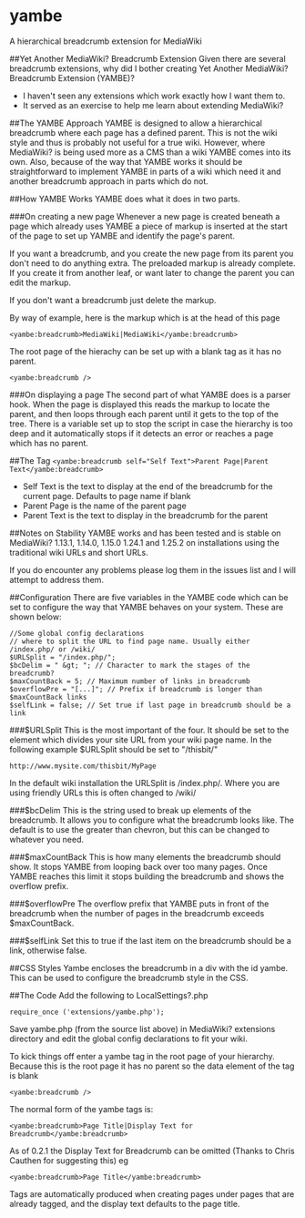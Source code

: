 # yambe
A hierarchical breadcrumb extension for MediaWiki

##Yet Another MediaWiki? Breadcrumb Extension
Given there are several breadcrumb extensions, why did I bother creating Yet Another MediaWiki? Breadcrumb Extension (YAMBE)?

* I haven't seen any extensions which work exactly how I want them to.
* It served as an exercise to help me learn about extending MediaWiki?

##The YAMBE Approach
YAMBE is designed to allow a hierarchical breadcrumb where each page has a defined parent. This is not the wiki style and thus is probably not useful for a true wiki. However, where MediaWiki? is being used more as a CMS than a wiki YAMBE comes into its own. Also, because of the way that YAMBE works it should be straightforward to implement YAMBE in parts of a wiki which need it and another breadcrumb approach in parts which do not.

##How YAMBE Works
YAMBE does what it does in two parts.

###On creating a new page
Whenever a new page is created beneath a page which already uses YAMBE a piece of markup is inserted at the start of the page to set up YAMBE and identify the page's parent.

If you want a breadcrumb, and you create the new page from its parent you don't need to do anything extra. The preloaded markup is already complete. If you create it from another leaf, or want later to change the parent you can edit the markup.

If you don't want a breadcrumb just delete the markup.

By way of example, here is the markup which is at the head of this page

`<yambe:breadcrumb>MediaWiki|MediaWiki</yambe:breadcrumb>`

The root page of the hierachy can be set up with a blank tag as it has no parent.

`<yambe:breadcrumb />`

###On displaying a page
The second part of what YAMBE does is a parser hook. When the page is displayed this reads the markup to locate the parent, and then loops through each parent until it gets to the top of the tree. There is a variable set up to stop the script in case the hierarchy is too deep and it automatically stops if it detects an error or reaches a page which has no parent.

##The Tag
`<yambe:breadcrumb self="Self Text">Parent Page|Parent Text</yambe:breadcrumb>`
* Self Text is the text to display at the end of the breadcrumb for the current page. Defaults to page name if blank
* Parent Page is the name of the parent page
* Parent Text is the text to display in the breadcrumb for the parent

##Notes on Stability
YAMBE works and has been tested and is stable on MediaWiki? 1.13.1, 1.14.0, 1.15.0 1.24.1 and 1.25.2 on installations using the traditional wiki URLs and short URLs.

If you do encounter any problems please log them in the issues list and I will attempt to address them.

##Configuration
There are five variables in the YAMBE code which can be set to configure the way that YAMBE behaves on your system. These are shown below:

```
//Some global config declarations
// where to split the URL to find page name. Usually either /index.php/ or /wiki/
$URLSplit = "/index.php/"; 
$bcDelim = " &gt; "; // Character to mark the stages of the breadcrumb?
$maxCountBack = 5; // Maximum number of links in breadcrumb 
$overflowPre = "[...]"; // Prefix if breadcrumb is longer than $maxCountBack links
$selfLink = false; // Set true if last page in breadcrumb should be a link
```

###$URLSplit
This is the most important of the four. It should be set to the element which divides your site URL from your wiki page name. In the following example $URLSplit should be set to "/thisbit/"

`http://www.mysite.com/thisbit/MyPage`

In the default wiki installation the URLSplit is /index.php/. Where you are using friendly URLs this is often changed to /wiki/

###$bcDelim
This is the string used to break up elements of the breadcrumb. It allows you to configure what the breadcrumb looks like. The default is to use the greater than chevron, but this can be changed to whatever you need.

###$maxCountBack
This is how many elements the breadcrumb should show. It stops YAMBE from looping back over too many pages. Once YAMBE reaches this limit it stops building the breadcrumb and shows the overflow prefix.

###$overflowPre
The overflow prefix that YAMBE puts in front of the breadcrumb when the number of pages in the breadcrumb exceeds $maxCountBack.

###$selfLink
Set this to true if the last item on the breadcrumb should be a link, otherwise false.

##CSS Styles
Yambe encloses the breadcrumb in a div with the id yambe. This can be used to configure the breadcrumb style in the CSS.

##The Code
Add the following to LocalSettings?.php

`require_once ('extensions/yambe.php');`

Save yambe.php (from the source list above) in MediaWiki? extensions directory and edit the global config declarations to fit your wiki.

To kick things off enter a yambe tag in the root page of your hierarchy. Because this is the root page it has no parent so the data element of the tag is blank

`<yambe:breadcrumb />`

The normal form of the yambe tags is:

`<yambe:breadcrumb>Page Title|Display Text for Breadcrumb</yambe:breadcrumb>`

As of 0.2.1 the Display Text for Breadcrumb can be omitted (Thanks to Chris Cauthen for suggesting this) eg

`<yambe:breadcrumb>Page Title</yambe:breadcrumb>`

Tags are automatically produced when creating pages under pages that are already tagged, and the display text defaults to the page title.
